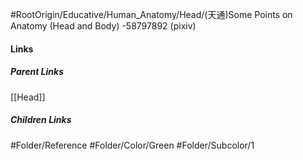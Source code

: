 #RootOrigin/Educative/Human_Anatomy/Head/(天通)Some Points on Anatomy (Head and Body) -58797892 (pixiv)
#### Links
##### Parent Links
[[Head]]
##### Children Links
#Folder/Reference
#Folder/Color/Green
#Folder/Subcolor/1
